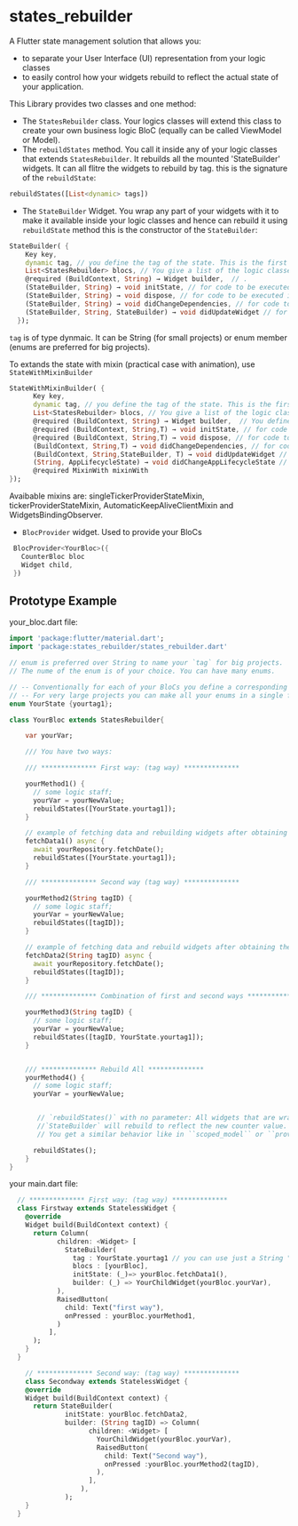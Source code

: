 # states_rebuilder

A Flutter state management solution that allows you: 
  * to separate your User Interface (UI) representation from your logic classes
  * to easily control how your widgets rebuild to reflect the actual state of your application. 

This Library provides two classes and one method:

  * The `StatesRebuilder` class. Your logics classes will extend this class to create your own business logic BloC (equally can be called ViewModel or Model).
  * The `rebuildStates` method. You call it inside any of your logic classes that extends `StatesRebuilder`. It rebuilds all the mounted 'StateBuilder' widgets. It can all flitre the widgets to rebuild by tag.
  this is the signature of the `rebuildState`:
  ```dart
  rebuildStates([List<dynamic> tags])
  ```
  * The `StateBuilder` Widget. You wrap any part of your widgets with it to make it available inside your logic classes and hence can rebuild it using `rebuildState` method
  this is the constructor of the `StateBuilder`:
  
  ```dart
  StateBuilder( {
      Key key, 
      dynamic tag, // you define the tag of the state. This is the first way
      List<StatesRebuilder> blocs, // You give a list of the logic classes (BloC) you want this widget to listen to.
      @required (BuildContext, String) → Widget builder,  // .
      (StateBuilder, String) → void initState, // for code to be executed in the initState of a StatefulWidget
      (StateBuilder, String) → void dispose, // for code to be executed in the dispose of a StatefulWidget
      (StateBuilder, String) → void didChangeDependencies, // for code to be executed in the didChangeDependencies of a StatefulWidget
      (StateBuilder, String, StateBuilder) → void didUpdateWidget // for code to be executed in the didUpdateWidget of a StatefulWidget
    });
  ```
  `tag` is of type dynmaic. It can be String (for small projects) or enum member (enums are preferred for big projects).

  To extands the state with mixin (practical case with animation), use `StateWithMixinBuilder`
```Dart
StateWithMixinBuilder( {
      Key key, 
      dynamic tag, // you define the tag of the state. This is the first way
      List<StatesRebuilder> blocs, // You give a list of the logic classes (BloC) you want this this widget to listen to.
      @required (BuildContext, String) → Widget builder,  // You define your top most Widget.
      @required (BuildContext, String,T) → void initState, // for code to be executed in the initState of a StatefulWidget
      @required (BuildContext, String,T) → void dispose, // for code to be executed in the dispose of a StatefulWidget
      (BuildContext, String,T) → void didChangeDependencies, // for code to be executed in the didChangeDependencies of a StatefulWidget
      (BuildContext, String,StateBuilder, T) → void didUpdateWidget // for code to be executed in the didUpdateWidget of a StatefulWidget,
      (String, AppLifecycleState) → void didChangeAppLifecycleState // 
      @required MixinWith mixinWith
});
```
  Avaibable mixins are: singleTickerProviderStateMixin, tickerProviderStateMixin, AutomaticKeepAliveClientMixin and WidgetsBindingObserver.

  * `BlocProvider` widget. Used to provide your BloCs
  ```dart
   BlocProvider<YourBloc>({
     CounterBloc bloc
     Widget child,
   })
  ```
## Prototype Example

your_bloc.dart file:
  ```dart
  import 'package:flutter/material.dart';
  import 'package:states_rebuilder/states_rebuilder.dart'

  // enum is preferred over String to name your `tag` for big projects.
  // The nume of the enum is of your choice. You can have many enums.

  // -- Conventionally for each of your BloCs you define a corresponding enum.
  // -- For very large projects you can make all your enums in a single file.
  enum YourState {yourtag1};

  class YourBloc extends StatesRebuilder{

      var yourVar;

      /// You have two ways:

      /// ************** First way: (tag way) **************

      yourMethod1() {
        // some logic staff;
        yourVar = yourNewValue;
        rebuildStates([YourState.yourtag1]);
      }

      // example of fetching data and rebuilding widgets after obtaining the data
      fetchData1() async {
        await yourRepository.fetchDate();
        rebuildStates([YourState.yourtag1]);
      }

      /// ************** Second way (tag way) **************

      yourMethod2(String tagID) {
        // some logic staff;
        yourVar = yourNewValue;
        rebuildStates([tagID]);
      }

      // example of fetching data and rebuild widgets after obtaining the data
      fetchData2(String tagID) async {
        await yourRepository.fetchDate();
        rebuildStates([tagID]);
      }

      /// ************** Combination of first and second ways **************

      yourMethod3(String tagID) {
        // some logic staff;
        yourVar = yourNewValue;
        rebuildStates([tagID, YourState.yourtag1]);
      }


      /// ************** Rebuild All **************
      yourMethod4() {
        // some logic staff;
        yourVar = yourNewValue;


         // `rebuildStates()` with no parameter: All widgets that are wrapped with
         //`StateBuilder` will rebuild to reflect the new counter value.
         // You get a similar behavior like in ``scoped_model`` or ``provider`` packages

        rebuildStates();
      }
  }
  ```
your main.dart file:

```dart
  // ************** First way: (tag way) ************** 
  class Firstway extends StatelessWidget {
    @override
    Widget build(BuildContext context) {
      return Column(
            children: <Widget> [
              StateBuilder(
                tag : YourState.yourtag1 // you can use just a String "yourtag1",
                blocs : [yourBloc],
                initState: (_)=> yourBloc.fetchData1(),
                builder: (_) => YourChildWidget(yourBloc.yourVar),
            ),
            RaisedButton(
              child: Text("first way"),
              onPressed : yourBloc.yourMethod1,
            )
          ],
      );
    }
  }

    // ************** Second way: (tag way) ************** 
    class Secondway extends StatelessWidget {
    @override
    Widget build(BuildContext context) {
      return StateBuilder(
              initState: yourBloc.fetchData2,
              builder: (String tagID) => Column(
                    children: <Widget> [
                      YourChildWidget(yourBloc.yourVar),
                      RaisedButton(
                        child: Text("Second way"),
                        onPressed :yourBloc.yourMethod2(tagID),
                      ), 
                    ],
                  ),
              );
    }
  }
```

